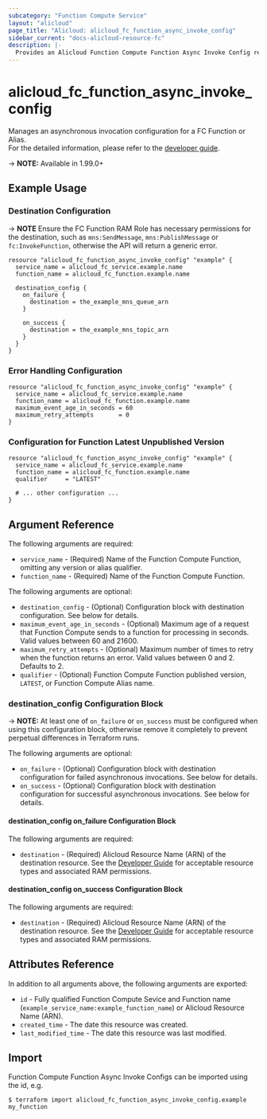 ```yaml
---
subcategory: "Function Compute Service"
layout: "alicloud"
page_title: "Alicloud: alicloud_fc_function_async_invoke_config"
sidebar_current: "docs-alicloud-resource-fc"
description: |-
  Provides an Alicloud Function Compute Function Async Invoke Config resource. 
---
```


# alicloud\_fc\_function_async_invoke_config

Manages an asynchronous invocation configuration for a FC Function or Alias.  
 For the detailed information, please refer to the [developer guide](https://www.alibabacloud.com/help/doc-detail/181866.htm).

-> **NOTE:** Available in 1.99.0+
 


## Example Usage

### Destination Configuration

-> **NOTE** Ensure the FC Function RAM Role has necessary permissions for the destination, such as `mns:SendMessage`, `mns:PublishMessage` or `fc:InvokeFunction`, otherwise the API will return a generic error.

```hcl
resource "alicloud_fc_function_async_invoke_config" "example" {
  service_name = alicloud_fc_service.example.name
  function_name = alicloud_fc_function.example.name

  destination_config {
    on_failure {
      destination = the_example_mns_queue_arn
    }

    on_success {
      destination = the_example_mns_topic_arn
    }
  }
}
```

### Error Handling Configuration

```hcl
resource "alicloud_fc_function_async_invoke_config" "example" {
  service_name = alicloud_fc_service.example.name
  function_name = alicloud_fc_function.example.name
  maximum_event_age_in_seconds = 60
  maximum_retry_attempts       = 0
}
```

### Configuration for Function Latest Unpublished Version

```hcl
resource "alicloud_fc_function_async_invoke_config" "example" {
  service_name = alicloud_fc_service.example.name
  function_name = alicloud_fc_function.example.name
  qualifier     = "LATEST"

  # ... other configuration ...
}
```

## Argument Reference

The following arguments are required:

* `service_name` - (Required) Name of the Function Compute Function, omitting any version or alias qualifier.
* `function_name` - (Required) Name of the Function Compute Function.

The following arguments are optional:

* `destination_config` - (Optional) Configuration block with destination configuration. See below for details.
* `maximum_event_age_in_seconds` - (Optional) Maximum age of a request that Function Compute sends to a function for processing in seconds. Valid values between 60 and 21600.
* `maximum_retry_attempts` - (Optional) Maximum number of times to retry when the function returns an error. Valid values between 0 and 2. Defaults to 2.
* `qualifier` - (Optional) Function Compute Function published version, `LATEST`, or Function Compute Alias name.

### destination_config Configuration Block

-> **NOTE:** At least one of `on_failure` or `on_success` must be configured when using this configuration block, otherwise remove it completely to prevent perpetual differences in Terraform runs.

The following arguments are optional:

* `on_failure` - (Optional) Configuration block with destination configuration for failed asynchronous invocations. See below for details.
* `on_success` - (Optional) Configuration block with destination configuration for successful asynchronous invocations. See below for details.

#### destination_config on_failure Configuration Block

The following arguments are required:

* `destination` - (Required) Alicloud Resource Name (ARN) of the destination resource. See the [Developer Guide](https://www.alibabacloud.com/help/doc-detail/181866.htm) for acceptable resource types and associated RAM permissions.

#### destination_config on_success Configuration Block

The following arguments are required:

* `destination` - (Required) Alicloud Resource Name (ARN) of the destination resource. See the [Developer Guide](https://www.alibabacloud.com/help/doc-detail/181866.htm) for acceptable resource types and associated RAM permissions.

## Attributes Reference

In addition to all arguments above, the following arguments are exported:

* `id` - Fully qualified Function Compute Sevice and Function name (`example_service_name:example_function_name`) or Alicloud Resource Name (ARN).
* `created_time` - The date this resource was created.
* `last_modified_time` - The date this resource was last modified.

## Import

Function Compute Function Async Invoke Configs can be imported using the id, e.g.

```
$ terraform import alicloud_fc_function_async_invoke_config.example my_function
```
